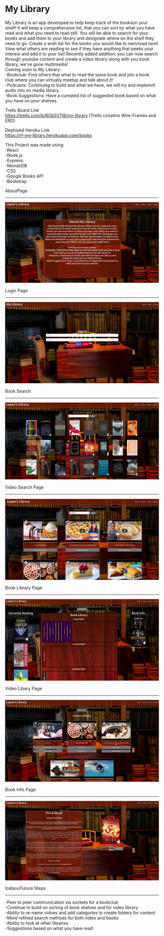 # My Library

My Library is an app developed to help keep track of the bookson your shelf! It will keep a comprehensive list, that you can sort by what you have read and what you need to read still. You will be able to search for your books and add them to your library and designate where on the shelf they need to go. Create a wish list for the books you would like to own/read next! View what others are reading to see if they have anything that peeks your interest and add it to your list! Recently added addition: you can now search through youtube content and create a video library along with you book library, we've gone mutlimedia!<br>
Coming soon to My Library:<br>
-Bookclub: Find others that what to read the same book and join a book club where you can virtually meetup and talk about it!<br>
-Podcasts: Continuing to build and what we have, we will try and implemnt audio into on media library.<br>
-Book Suggestions: Have a cureated list of suggested book based on what you have on your shelves.<br>


Trello Board Link<br>
https://trello.com/b/ROb5V7j8/my-library
(Trello conatins Wire-Frames and ERD)

Deployed Heroku Link<br>
https://rf-my-library.herokuapp.com/books

This Project was made using:
<br>
-React<br>
-Node.js<br>
-Express<br>
-MondoDB<br>
-CSS<br>
-Google Books API<br>
-Bootstrap<br>

AboutPage
<hr>

![about-page](./README-images/About-Page.png)

Login Page
<hr>

![login-page](./README-images/Login-Page.png)

Book Search
<hr>

![book-search](./README-images/Book-Search-Page.png)

Video Search Page
<hr>

![video-search](./README-images/Video-Search-Page.png)

Book Library Page
<hr>

![book-library](./README-images/Book-Library.png)

Video Libary Page
<hr>

![video-library](./README-images/Video-Library.png)


Book Info Page
<hr>

![book-info-page](./README-images/Book-Info-Page.png)


Icebox/Future Steps
<hr>
-Peer to peer communication via sockets for a bookclub <br>
-Continue to build on sorting of book shelves and for video library<br>
-Ability to re-name vidoes and add categories to create folders for content<br>
-More refined search methods for both video and books<br>
-Ability to look at other libraries<br>
-Suggestions based on what you have read<br>
